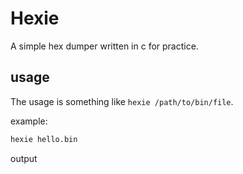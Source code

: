 # Hexie
A simple hex dumper written in c for practice.

## usage
The usage is something like `hexie /path/to/bin/file`.

example:
```bash
hexie hello.bin
```

output
```bash
```

